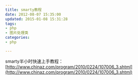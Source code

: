 ```yaml
---
title: smarty教程
date: 2012-08-07 15:35:00
updated: 2015-01-08 15:31:28
tags: 
- php
- 图片处理类
categories: 
- php

---
```

smarty半小时快速上手教程：[http://www.chinaz.com/program/2010/0224/107006_3.shtml](http://www.chinaz.com/program/2010/0224/107006_3.shtml)